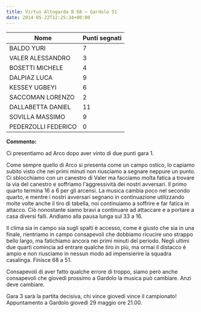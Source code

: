 ```yaml
---
title: Virtus Altogarda B 68 – Gardolo 51
date: 2014-05-22T12:25:34+00:00
---
```

| **Nome** | **Punti segnati** |
| -------- | ----------------- |
| BALDO YURI | 7 |
| VALER ALESSANDRO | 3 |
| BOSETTI MICHELE | 4 |
| DALPIAZ LUCA | 9 |
| KESSEY UGBEYI | 6 |
| SACCOMAN LORENZO | 2 |
| DALLABETTA DANIEL | 11 |
| SOVILLA MASSIMO | 9 |
| PEDERZOLLI FEDERICO | 0 |

**Commento:**

Ci presentiamo ad Arco dopo aver vinto di due punti gara 1.

Come sempre quello di Arco si presenta come un campo ostico, lo capiamo subito visto che nei primi minuti non riusciamo a segnare neppure un punto. Ci sblocchiamo con un canestro di Valer ma facciamo molta fatica a trovare la via del canestro e soffriamo l'aggressività dei nostri avversari. Il primo quarto termina 16 a 6 per gli arcensi. La musica cambia poco nel secondo quarto, e mentre i nostri avversari segnano in continuazione utilizzando molte volte anche il tiro di tabella, noi continuiamo a soffrire e far fatica in attacco. Ciò nonostante siamo bravi a continuare ad attaccare e a portare a casa diversi falli. Andiamo alla pausa lunga sul 33 a 16.

Il clima sia in campo sia sugli spalti è accesso, come è giusto che sia in una finale, rientriamo in campo consapevoli che dobbiamo ricucire uno strappo bello largo, ma fatichiamo ancora nei primi minuti del periodo. Negli ultimi due quarti comincia ad entrare qualche tiro in più, ma ormai il distacco è ampio e non riusciamo in nessun modo ad impensierire la squadra casalinga. Finisce 68 a 51.

Consapevoli di aver fatto qualche errore di troppo, siamo però anche consapevoli che giovedì prossimo a Gardolo la musica può cambiare. Anzi deve cambiare.

Gara 3 sarà la partita decisiva, chi vince giovedì vince il campionato! Appuntamento a Gardolo giovedì 29 maggio ore 21.00.